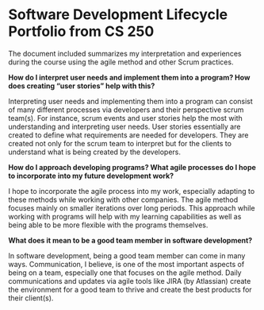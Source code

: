 # Software Development Lifecycle Portfolio from CS 250 
The document included summarizes my interpretation and experiences during the course using the agile method and other Scrum practices. 

**How do I interpret user needs and implement them into a program? How does creating “user stories” help with this?**
    
Interpreting user needs and implementing them into a program can consist of many different processes via developers and their perspective scrum team(s). For instance, scrum events and user stories help the most with understanding and interpreting user needs. User stories essentially are created to define what requirements are needed for developers. They are created not only for the scrum team to interpret but for the clients to understand what is being created by the developers. 
    
**How do I approach developing programs? What agile processes do I hope to incorporate into my future development work?**
    
I hope to incorporate the agile process into my work, especially adapting to these methods while working with other companies. The agile method focuses mainly on smaller iterations over long periods. This approach while working with programs will help with my learning capabilities as well as being able to be more flexible with the programs themselves. 
    
**What does it mean to be a good team member in software development?**
    
In software development, being a good team member can come in many ways. Communication, I believe, is one of the most important aspects of being on a team, especially one that focuses on the agile method. Daily communications and updates via agile tools like JIRA (by Atlassian) create the environment for a good team to thrive and create the best products for their client(s).



